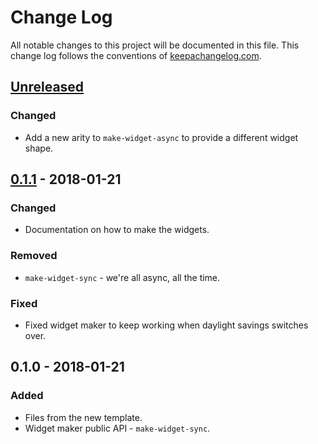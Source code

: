 # Change Log
All notable changes to this project will be documented in this file. This change log follows the conventions of [keepachangelog.com](http://keepachangelog.com/).

## [Unreleased]
### Changed
- Add a new arity to `make-widget-async` to provide a different widget shape.

## [0.1.1] - 2018-01-21
### Changed
- Documentation on how to make the widgets.

### Removed
- `make-widget-sync` - we're all async, all the time.

### Fixed
- Fixed widget maker to keep working when daylight savings switches over.

## 0.1.0 - 2018-01-21
### Added
- Files from the new template.
- Widget maker public API - `make-widget-sync`.

[Unreleased]: https://github.com/your-name/battleships/compare/0.1.1...HEAD
[0.1.1]: https://github.com/your-name/battleships/compare/0.1.0...0.1.1
